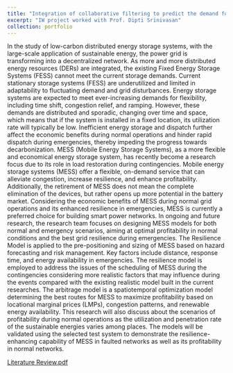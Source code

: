```yaml
---
title: "Integration of collaborative filtering to predict the demand for electricity in EV charging grids"
excerpt: "IW project worked with Prof. Dipti Srinivasan"
collection: portfolio
---
```

In the study of low-carbon distributed energy storage systems, with the large-scale application of sustainable energy, the power grid is transforming into a decentralized network. As more and more distributed energy resources (DERs) are integrated, the existing Fixed Energy Storage Systems (FESS) cannot meet the current storage demands. Current stationary storage systems (FESS) are underutilized and limited in adaptability to fluctuating demand and grid disturbances. Energy storage systems are expected to meet ever-increasing demands for flexibility, including time shift, congestion relief, and ramping. However, these demands are distributed and sporadic, changing over time and space, which means that if the system is installed in a fixed location, its utilization rate will typically be low. Inefficient energy storage and dispatch further affect the economic benefits during normal operations and hinder rapid dispatch during emergencies, thereby impeding the progress towards decarbonization.
MESS (Mobile Energy Storage Systems), as a more flexible and economical energy storage system, has recently become a research focus due to its role in load restoration during contingencies. Mobile energy storage systems (MESS) offer a flexible, on-demand service that can alleviate congestion, increase resilience, and enhance profitability. Additionally, the retirement of MESS does not mean the complete elimination of the devices, but rather opens up more potential in the battery market. Considering the economic benefits of MESS during normal grid operations and its enhanced resilience in emergencies, MESS is currently a preferred choice for building smart power networks.
In ongoing and future research, the research team focuses on designing MESS models for both normal and emergency scenarios, aiming at optimal profitability in normal conditions and the best grid resilience during emergencies. The Resilience Model is applied to the pre-positioning and sizing of MESS based on hazard forecasting and risk management. Key factors include distance, response time, and energy availability in emergencies. The resilience model is employed to address the issues of the scheduling of MESS during the contingencies considering more realistic factors that may influence during the events compared with the existing realistic model built in the current researches. The arbitrage model is a spatiotemporal optimization model determining the best routes for MESS to maximize profitability based on locational marginal prices (LMPs), congestion patterns, and renewable energy availability. This research will also discuss about the scenarios of profitability during normal operations as the utilization and penetration rate of the sustainable energies varies among places. The models will be validated using the selected test system to demonstrate the resilience-enhancing capability of MESS in faulted networks as well as its profitability in normal networks.

[Literature Review.pdf](https://github.com/user-attachments/files/17311510/Literature.Review.pdf)
